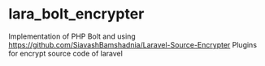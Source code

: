 # lara_bolt_encrypter
Implementation of PHP Bolt and using https://github.com/SiavashBamshadnia/Laravel-Source-Encrypter Plugins for encrypt source code of laravel
